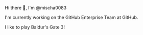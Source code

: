 
Hi there 👋, I'm @mischa0083

I'm currently working on the GitHub Enterprise Team at GitHub.

I like to play Baldur's Gate 3!
